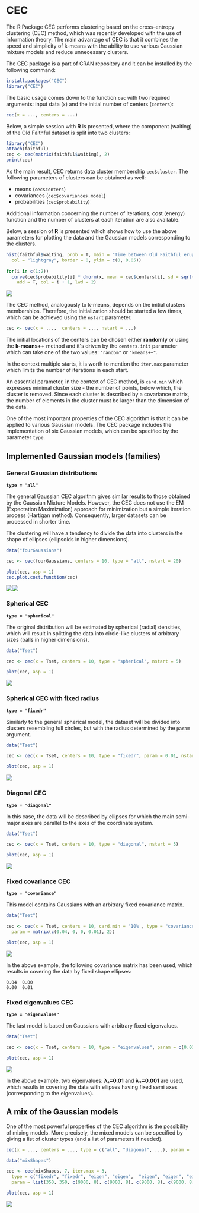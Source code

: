 CEC
===

The R Package CEC performs clustering based on the cross–entropy clustering (CEC) method, which was recently developed with the use of information theory. The main advantage of CEC is that it combines the speed and simplicity of k-means with the ability to use various Gaussian mixture models and reduce unnecessary clusters.

The CEC package is a part of CRAN repository and it can be installed by the following command:

```R
install.packages("CEC")
library("CEC")
```

The basic usage comes down to the function `cec` with two required arguments: input data (`x`) and the initial number of centers (`centers`):

```R
cec(x = ..., centers = ...)
```
Below, a simple session with **R** is presented, where the component
(waiting) of the Old Faithful dataset is split into two clusters:

```R
library("CEC")
attach(faithful)
cec <- cec(matrix(faithful$waiting), 2)
print(cec)
```

As the main result, CEC returns data cluster membership `cec$cluster`. The following parameters of 
clusters can be obtained as well:

- means (`cec$centers`)
- covariances (`cec$covariances.model`)
- probabilities (`cec$probability`)

Additional information concerning the number of iterations, cost (energy) function and the number of clusters at each iteration are also available.

Below, a session of **R** is presented which shows how to use the above parameters for plotting the data and the Gaussian models corresponding to the clusters.

```R
hist(faithful$waiting, prob = T, main = "Time between Old Faithful eruptions", xlab = "Minutes", 
  col = "lightgray", border = 0, ylim = c(0, 0.05))
  
for(i in c(1:2))
  curve(cec$probability[i] * dnorm(x, mean = cec$centers[i], sd = sqrt(cec$covariances[[i]][1])),
    add = T, col = i + 1, lwd = 2)  
```
![](https://azureblue.github.io/cec/static/old.png)

The CEC method, analogously to k-means, depends on the initial clusters memberships. Therefore, the initialization should be started a few times, which can be achieved using the `nstart` parameter.
```R
cec <- cec(x = ...,  centers = ..., nstart = ...)
```
The initial locations of the centers can be chosen either **randomly** or using the **k-means++** method and it's driven by the `centers.init` parameter which can take one of the two values: `"random"` or `"kmeans++"`.

In the context multiple starts, it is worth to mention the `iter.max` parameter which limits the number of iterations in each start.

An essential parameter, in the context of CEC method, is `card.min` which expresses minimal cluster size - the number of points, below which, the cluster is removed. Since each cluster is described by a covariance matrix, the number of elements in the cluster must be larger than the dimension of the data.

One of the most important properties of the CEC algorithm is that it can be applied to various Gaussian models. The CEC package includes the implementation of six Gaussian models, which can be specified by the parameter `type`.

Implemented Gaussian models (families)
--------------------------------------

### General Gaussian distributions
**`type = "all"`**

The general Gaussian CEC algorithm gives similar results to those obtained by the Gaussian Mixture Models. However, the CEC does not use the EM (Expectation Maximization) approach for minimization but a simple iteration process (Hartigan method). Consequently, larger datasets can be processed in shorter time.

The clustering will have a tendency to divide the data into clusters in the shape of ellipses (ellipsoids in higher dimensions). 
 
```R
data("fourGaussians")

cec <- cec(fourGaussians, centers = 10, type = "all", nstart = 20)

plot(cec, asp = 1)
cec.plot.cost.function(cec)
```
![](https://azureblue.github.io/cec/static/all.png)![](https://azureblue.github.io/cec/static/allcost.png)

### Spherical CEC 
**`type = "spherical"`**

The original distribution will be estimated by spherical (radial) densities, which will result in splitting the data into circle-like clusters of arbitrary sizes (balls in higher dimensions). 

```R
data("Tset")

cec <- cec(x = Tset, centers = 10, type = "spherical", nstart = 5)

plot(cec, asp = 1)
```
![](https://azureblue.github.io/cec/static/spherical.png)

### Spherical CEC with fixed radius
**`type = "fixedr"`**

Similarly to the general spherical model, the dataset will be divided into clusters resembling full circles, but with the radius determined by the `param` argument.

```R
data("Tset")

cec <- cec(x = Tset, centers = 10, type = "fixedr", param = 0.01, nstart = 20)

plot(cec, asp = 1)
```
![](https://azureblue.github.io/cec/static/fixedr.png)

### Diagonal CEC
**`type = "diagonal"`**

In this case, the data will be described by ellipses for which the main semi-major axes are parallel to the axes of the coordinate system. 

```R
data("Tset")

cec <- cec(x = Tset, centers = 10, type = "diagonal", nstart = 5)

plot(cec, asp = 1)
```
![](https://azureblue.github.io/cec/static/diagonal.png) 

### Fixed covariance CEC
**`type = "covariance"`**

This model contains Gaussians with an arbitrary fixed covariance matrix.

```R
data("Tset")

cec <- cec(x = Tset, centers = 10, card.min = '10%', type = "covariance",  
  param = matrix(c(0.04, 0, 0, 0.01), 2))

plot(cec, asp = 1)
```
![](https://azureblue.github.io/cec/static/cov.png)

In the above example, the following covariance matrix has been used, which results in covering the data by fixed shape ellipses:
```
0.04  0.00
0.00  0.01      
```

### Fixed eigenvalues CEC
**`type = "eigenvalues"`**

The last model is based on Gaussians with arbitrary fixed eigenvalues.

```R
data("Tset")

cec <- cec(x = Tset, centers = 10, type = "eigenvalues", param = c(0.01, 0.001), nstart = 5)

plot(cec, asp = 1)
```
![](https://azureblue.github.io/cec/static/eigen.png)

In the above example, two eigenvalues: **λ₁=0.01** and **λ₂=0.001** are used, which results in covering the data with ellipses having fixed semi axes (corresponding to the eigenvalues). 

A mix of the Gaussian models
----------------------------

One of the most powerful properties of the CEC algorithm is the possibility of mixing models. More precisely, the mixed models can be specified by giving a list of cluster types (and a list of parameters if needed).

```R
cec(x = ..., centers = ..., type = c("all", "diagonal", ...), param = ...).
```

```R
data("mixShapes")

cec <- cec(mixShapes, 7, iter.max = 3, 
  type = c("fixedr", "fixedr", "eigen", "eigen",  "eigen", "eigen", "eigen"),  
  param = list(350, 350, c(9000, 8), c(9000, 8), c(9000, 8), c(9000, 8), c(9000, 8)), nstart = 500)

plot(cec, asp = 1)
```
![](https://azureblue.github.io/cec/static/mix.png)

